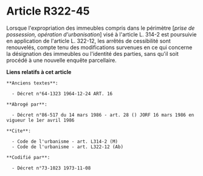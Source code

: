 # Article R322-45

Lorsque l'expropriation des immeubles compris dans le périmètre [*prise de possession, opération d'urbanisation*] visé à
l'article L. 314-2 est poursuivie en application de l'article L. 322-12, les arrêtés de cessibilité sont renouvelés, compte
tenu des modifications survenues en ce qui concerne la désignation des immeubles ou l'identité des parties, sans qu'il soit
procédé à une nouvelle enquête parcellaire.

**Liens relatifs à cet article**

	**Anciens textes**:

	  - Décret n°64-1323 1964-12-24 ART. 16

	**Abrogé par**:

	  - Décret n°86-517 du 14 mars 1986 - art. 28 () JORF 16 mars 1986 en vigueur le 1er avril 1986

	**Cite**:

	  - Code de l'urbanisme - art. L314-2 (M)
	  - Code de l'urbanisme - art. L322-12 (Ab)

	**Codifié par**:

	  - Décret n°73-1023 1973-11-08
